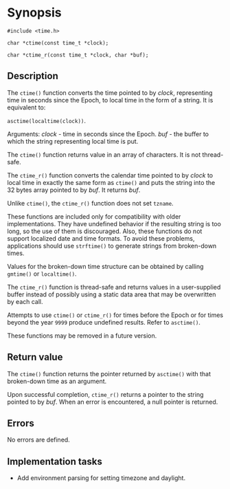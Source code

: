 # Synopsis

`#include <time.h>`

`char *ctime(const time_t *clock);`

`char *ctime_r(const time_t *clock, char *buf);`

## Description

The `ctime()` function converts the time pointed to by _clock_, representing time in seconds since the Epoch, to
local time in the form of a string. It is equivalent to:

`asctime(localtime(clock))`.

Arguments:
_clock_ - time in seconds since the Epoch.
_buf_ - the buffer to which the string representing local time is put.

The `ctime()` function returns value in an array of characters. It is not thread-safe.

The `ctime_r()` function converts the calendar time pointed to by _clock_ to local time in exactly the same form as
`ctime()` and puts the string into the 32 bytes array pointed to by _buf_. It returns _buf_.

Unlike `ctime()`, the `ctime_r()` function does not set `tzname`.

These functions are included only for compatibility with older implementations. They have undefined behavior if the
resulting string is too long, so the use of them is discouraged. Also, these functions do not support localized date
and time formats. To avoid these problems, applications should use `strftime()` to generate strings from broken-down
times.

Values for the broken-down time structure can be obtained by calling `gmtime()` or `localtime()`.

The `ctime_r()` function is thread-safe and returns values in a user-supplied buffer instead of possibly using a static
data area that may be overwritten by each call.

Attempts to use `ctime()` or `ctime_r()` for times before the Epoch or for times beyond the year `9999` produce
undefined results. Refer to `asctime()`.

These functions may be removed in a future version.

## Return value

The `ctime()` function returns the pointer returned by `asctime()` with that broken-down time as an argument.

Upon successful completion, `ctime_r()` returns a pointer to the string pointed to by _buf_. When an error is
encountered, a null pointer is returned.

## Errors

No errors are defined.

## Implementation tasks

* Add environment parsing for setting timezone and daylight.
